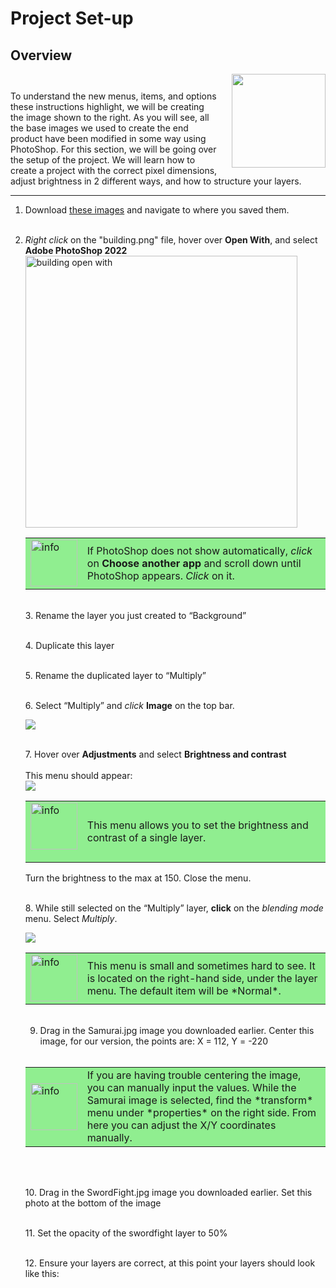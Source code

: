 # Project Set-up  

## Overview
<img align= "right" width ="150" style="padding-left: 20px;" src="https://user-images.githubusercontent.com/90651225/161884126-5cbe8f3c-45b2-4843-a83e-3e3aa23abbc4.png">
<p style="padding-top: 27px;">
To understand the new menus, items, and options these instructions highlight, we will be creating the image shown to the right. As you will see, all the base images we used to create the end product have been modified in some way using PhotoShop. For this section, we will be going over the setup of the project. We will learn how to create a project with the correct pixel dimensions, adjust brightness in 2 different ways, and how to structure your layers.
</p>
<hr>

1. Download <a href="https://drive.google.com/drive/folders/1faK0iXuR9faH_1cJNtLx3uBfQIA4kwte?usp=sharing">these images<a> and navigate to where you saved them.  
    <br/>
2. *Right click* on the "building.png" file, hover over **Open With**, and select **Adobe PhotoShop 2022**
    <br/>
    <img width="435" alt="building open with" src="https://user-images.githubusercontent.com/90651225/161665716-8cac88c3-1b42-421b-a773-46d924a2dfc3.png">  
    
    <table style="background-color: #90EE90;"><tr><td><img width="75" alt="info" src="https://user-images.githubusercontent.com/90651225/161668731-e3d68cca-1331-4054-97d2-f785d908dc2f.png"></td>
<td>If PhotoShop does not show automatically, <i>click</i> on <b>Choose another app</b> and scroll down until PhotoShop appears. <i>Click</i> on it.</td></tr></table><br />
3. Rename the layer you just created to “Background”  
    
&nbsp;  
4. Duplicate this layer  
    
&nbsp;  
5. Rename the duplicated layer to “Multiply”  
    
&nbsp;  
6. Select “Multiply” and *click* **Image** on the top bar.  
    
<img src="https://user-images.githubusercontent.com/90651225/161897158-f10c99df-b6d1-4f25-a418-d3e03311d381.gif">

&nbsp;  
7. Hover over **Adjustments** and select **Brightness and contrast**  
    <br/>
    This menu should appear:
    <br/>
    <img style="margin-left: auto; margin-right: auto;" src="https://user-images.githubusercontent.com/90651225/161897476-f3413db5-7df4-4b79-af0e-b1c7448c6171.png">
    <br/>
    <table style="background-color: #90EE90;"><tr><td><img width="75" alt="info" src="https://user-images.githubusercontent.com/90651225/161668731-e3d68cca-1331-4054-97d2-f785d908dc2f.png">
</td><td>This menu allows you to set the brightness and contrast of a single layer.</td></tr></table>  
    
Turn the brightness to the max at 150. Close the menu.  
    
&nbsp;  
8. While still selected on the “Multiply” layer, **click** on the *blending mode* menu. Select *Multiply*.  
    
<img src="https://user-images.githubusercontent.com/90651225/161898705-c3ea9b95-2cb7-4619-8cc2-949dafe25979.png">

<br/>
<table style="background-color: #90EE90;"><tr><td><img width="75" alt="info" src="https://user-images.githubusercontent.com/90651225/161668731-e3d68cca-1331-4054-97d2-f785d908dc2f.png"></td>
<td> This menu is small and sometimes hard to see. It is located on the right-hand side, under the layer menu. The default item will be *Normal*. </td></tr></table><br />  
    
9. Drag in the Samurai.jpg image you downloaded earlier. Center this image, for our version, the points are: 
X = 112, 
Y = -220
<br/>
    
<table style="background-color: #90EE90;"><tr><td><img width="75" alt="info" src="https://user-images.githubusercontent.com/90651225/161668731-e3d68cca-1331-4054-97d2-f785d908dc2f.png"></td>
<td> If you are having trouble centering the image, you can manually input the values. While the Samurai image is selected, find the *transform* menu under *properties* on the right side. From here you can adjust the X/Y coordinates manually.</td></tr></table><br />

&nbsp;  
10. Drag in the SwordFight.jpg image you downloaded earlier. Set this photo at the bottom of the image
    
&nbsp;  
11. Set the opacity of the swordfight layer to 50%
    
&nbsp;  
12. Ensure your layers are correct, at this point your layers should look like this:
    
